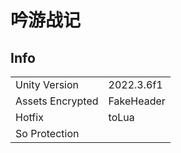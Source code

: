 # 吟游战记

## Info

| | |
| - | - |
| Unity Version | 2022.3.6f1 |
| Assets Encrypted | FakeHeader |
| Hotfix | toLua |
| So Protection | |